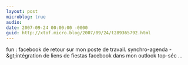 ```yaml
---
layout: post
microblog: true
audio: 
date: 2007-09-24 00:00:00 -0000
guid: http://xtof.micro.blog/2007/09/24/t289365792.html
---
```

fun : facebook de retour sur mon poste de travail. synchro-agenda -&amp;gt;intégration de liens de fiestas facebook dans mon outlook top-séc ...
